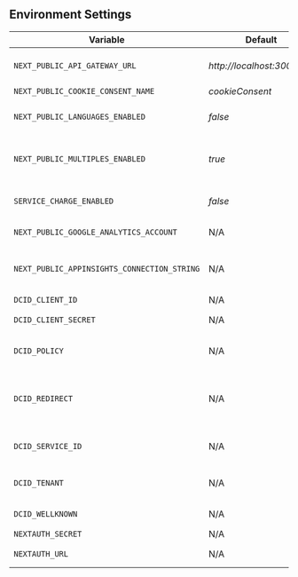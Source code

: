 ## Environment Settings

| Variable                                    | Default                     | Description                                                                                           |
| ------------------------------------------- | --------------------------- | ----------------------------------------------------------------------------------------------------- |
| `NEXT_PUBLIC_API_GATEWAY_URL`               | _http://localhost:3000/api_ | Server API gateway URL. _http://localhost:3000/api_ or _/api_.                                        |
| `NEXT_PUBLIC_COOKIE_CONSENT_NAME`           | _cookieConsent_             | Cookie consent name.                                                                                  |
| `NEXT_PUBLIC_LANGUAGES_ENABLED`             | _false_                     | Feature flag for enabling internationalisation. _true_ or _false_.                                    |
| `NEXT_PUBLIC_MULTIPLES_ENABLED`             | _true_                      | Feature flag for enabling Green-List Waste Exports multiple upload. _true_ or _false_.                |
| `SERVICE_CHARGE_ENABLED`                    | _false_                     | Feature flag for enabling service charge payments. _true_ or _false_.                                 |
| `NEXT_PUBLIC_GOOGLE_ANALYTICS_ACCOUNT`      | N/A                         | Google analytics account reference.                                                                   |
| `NEXT_PUBLIC_APPINSIGHTS_CONNECTION_STRING` | N/A                         | [Azure App Insights connection string][1] used for telemetry data collection.                         |
| `DCID_CLIENT_ID`                            | N/A                         | OAuth2 app Client ID.                                                                                 |
| `DCID_CLIENT_SECRET`                        | N/A                         | OAuth2 app Client secret.                                                                             |
| `DCID_POLICY`                               | N/A                         | [Azure AD B2C policy][2] of the auth third-party provider.                                            |
| `DCID_REDIRECT`                             | N/A                         | Waste Tracking Service URL where the user will be redirected to after auth with third-party provider. |
| `DCID_SERVICE_ID`                           | N/A                         | Service ID of Waste Tracking in auth third-party provider.                                            |
| `DCID_TENANT`                               | N/A                         | Azure tenant which is hosting the auth third-party provider.                                          |
| `DCID_WELLKNOWN`                            | N/A                         | [OpenID Connect discovery endpoint][3].                                                               |
| `NEXTAUTH_SECRET`                           | N/A                         | Next auth secret.                                                                                     |
| `NEXTAUTH_URL`                              | N/A                         | Waste Tracking Service domain name.                                                                   |

[1]: https://learn.microsoft.com/en-us/azure/azure-monitor/app/sdk-connection-string?tabs=nodejs
[2]: https://learn.microsoft.com/en-us/azure/active-directory-b2c/custom-policy-overview
[3]: https://developers.google.com/identity/openid-connect/openid-connect#discovery

